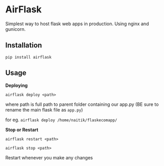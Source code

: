 # AirFlask
Simplest way to host flask web apps in production.
Using nginx and gunicorn.

## Installation
`pip install airflask`

## Usage
**Deploying**

`airflask deploy <path>`

where path is full path to parent folder containing our app.py (BE sure to rename the main flask file as `app.py`)

for eg. `airflask deploy /home/naitik/flaskecomapp/`

**Stop or Restart**

`airflask restart <path>` 

`airflask stop <path>`

Restart whenever you make any changes





